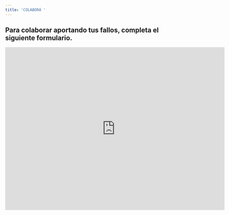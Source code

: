 ```yaml
---
title: 'COLABORÁ '
---
```

## Para colaborar aportando tus fallos, completa el siguiente formulario.

<iframe src="https://docs.google.com/forms/d/e/1FAIpQLSfJ9lET6ATmgxCTyQ1CuLwzSZ5F_JvnE6FsKnLLYI7Z3qGx8A/viewform?embedded=true" width="700" height="520" frameborder="0" marginheight="0" marginwidth="0">Cargando…</iframe>
